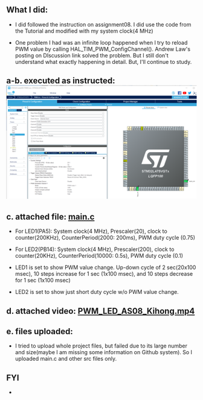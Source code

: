 ## What I did:
  
  - I did followed the instruction on assignment08. I did use the code from the Tutorial and modified with my system clock(4 MHz)
  
  - One problem I had was an infinite loop happened when I try to reload PWM value by calling HAL_TIM_PWM_ConfigChannel(). Andrew Law's posting on DIscussion link solved the problem. But I still don't understand what exactly happening in detail. But, I'll continue to study.

## a-b. executed as instructed:![STM32CubeMX](https://github.com/khkim607/embsys310/blob/main/assignment08/PWM%20configuration_STM32CubeMX.png)

## c. attached file: [main.c](https://github.com/khkim607/embsys310/blob/main/assignment08/Core/Src/main.c)

- For LED1(PA5): System clock(4 MHz), Prescaler(20), clock to counter(200KHz), CounterPeriod(2000: 200ms), PWM duty cycle (0.75)

- For LED2(PB14): System clock(4 MHz), Prescaler(200), clock to counter(20KHz), CounterPeriod(10000: 0.5s), PWM duty cycle (0.1)

- LED1 is set to show PWM value change. Up-down cycle of 2 sec(20x100 msec), 10 steps increase for 1 sec (1x100 msec), and 10 steps decrease for 1 sec (1x100 msec)

- LED2 is set to show just short duty cycle w/o PWM value change.

## d. attached video: [PWM_LED_AS08_Kihong.mp4](https://github.com/khkim607/embsys310/blob/main/assignment08/PWM_LED_AS08_Kihong.mp4)

## e. files uploaded:
  
- I tried to upload whole project files, but failed due to its large number and size(maybe I am missing some information on Github system).  So I uploaded main.c and other src files only.

## FYI

- 
 
